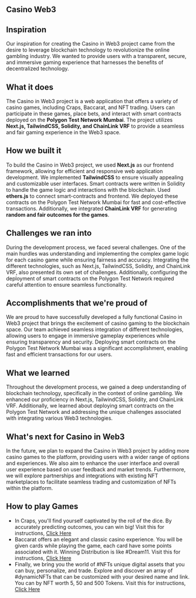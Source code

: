 ## Casino Web3

## Inspiration
Our inspiration for creating the Casino in Web3 project came from the desire to leverage blockchain technology to revolutionize the online gambling industry. We wanted to provide users with a transparent, secure, and immersive gaming experience that harnesses the benefits of decentralized technology.

## What it does
The Casino in Web3 project is a web application that offers a variety of casino games, including Craps, Baccarat, and NFT trading. Users can participate in these games, place bets, and interact with smart contracts deployed on the **Polygon Test Network Mumbai**. The project utilizes **Next.js, TailwindCSS, Solidity, and ChainLink VRF** to provide a seamless and fair gaming experience in the Web3 space.

## How we built it
To build the Casino in Web3 project, we used **Next.js** as our frontend framework, allowing for efficient and responsive web application development. We implemented **TailwindCSS** to ensure visually appealing and customizable user interfaces. Smart contracts were written in Solidity to handle the game logic and interactions with the blockchain. Used **ethers.js** to connect smart-contracts and frontend. We deployed these contracts on the Polygon Test Network Mumbai for fast and cost-effective transactions. Additionally, we integrated **ChainLink VRF** for generating **random and fair outcomes for the games**.

## Challenges we ran into
During the development process, we faced several challenges. One of the main hurdles was understanding and implementing the complex game logic for each casino game while ensuring fairness and accuracy. Integrating the different technologies, such as Next.js, TailwindCSS, Solidity, and ChainLink VRF, also presented its own set of challenges. Additionally, configuring the deployment of smart contracts on the Polygon Test Network required careful attention to ensure seamless functionality.

## Accomplishments that we're proud of
We are proud to have successfully developed a fully functional Casino in Web3 project that brings the excitement of casino gaming to the blockchain space. Our team achieved seamless integration of different technologies, allowing users to engage in immersive gameplay experiences while ensuring transparency and security. Deploying smart contracts on the Polygon Test Network Mumbai was a significant accomplishment, enabling fast and efficient transactions for our users.

## What we learned
Throughout the development process, we gained a deep understanding of blockchain technology, specifically in the context of online gambling. We enhanced our proficiency in Next.js, TailwindCSS, Solidity, and ChainLink VRF. Additionally, we learned about deploying smart contracts on the Polygon Test Network and addressing the unique challenges associated with integrating various Web3 technologies.

## What's next for Casino in Web3
In the future, we plan to expand the Casino in Web3 project by adding more casino games to the platform, providing users with a wider range of options and experiences. We also aim to enhance the user interface and overall user experience based on user feedback and market trends. Furthermore, we will explore partnerships and integrations with existing NFT marketplaces to facilitate seamless trading and customization of NFTs within the platform.

## How to play Games
* In Craps, you'll find yourself captivated by the roll of the dice. By accurately predicting outcomes, you can win big!
Visit this for instructions, [Click Here](https://docs.google.com/document/d/1Q4KJFYah3eCDNRSfjL080g26IbkNWCEzuXPpAmm4QJQ/edit)
* Baccarat offers an elegant and classic casino experience. You will be given cards while playing the game, each card have some points associated with it. Winning Distribution is like #Dream11. Visit this for instructions, [Click Here](https://docs.google.com/document/d/1xOsOphClhCR3Iy1eI2_JHzAVOBCEYdw5DZSb7ITcyYo/edit)
* Finally, we bring you the world of #NFTs unique digital assets that you can buy, personalize, and trade. Explore and discover an array of #dynamicNFTs that can be customized with your desired name and link. You can by NFT worth 5, 50 and 500 Tokens. 
Visit this for instructions, [Click Here](https://docs.google.com/document/d/1mxhE6SqSKBhAxdrEbgISn3ayMORqCfp2HLsDtbOGl3M/edit)
